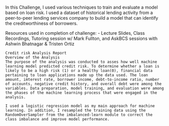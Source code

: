 In this Challenge, I used various techniques to train and evaluate a model based on loan risk. I used a dataset of historical lending activity from a peer-to-peer lending services company to build a model that can identify the creditworthiness of borrowers.

Resources used in completion of challenge:
    - Lecture Slides, Class Recordings, Tutoring session w/ Mark Fullton, and AskBCS sessions with Ashwin Bhatnagar & Tristen Ortiz

    Credit risk Analysis Report
    Overview of the Analysis
    The purpose of the analysis was conducted to asses how well machine learning model predicted credit risk. To determine whether a loan is likely to be a high risk (1) or a healthy loan(0), financial data pertaining to loan applications made up the data used. The loan amount, imterest rate, borrower income, debt-to-income ratio, number of accounts, negative credit history, and overall debt were among the variables. Data preparation, model training, and evaluation were among the phases of the machine learning process that were engaged in the analysis.

    I used a logistic regression model as my main approach for machine learning. In addition, I resampled the training data using the RandomOverSampler from the imbalanced-learn module to correct the class imbalance and improve model performance.

